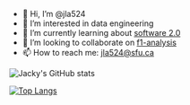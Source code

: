 - 👋 Hi, I’m @jla524
- 👀 I’m interested in data engineering
- 🌱 I’m currently learning about [software 2.0][1]
- 💞️ I’m looking to collaborate on [f1-analysis][2]
- 📫 How to reach me: jla524@sfu.ca

![Jacky's GitHub stats][3]

[![Top Langs][4]][5]


[1]: https://karpathy.medium.com/software-2-0-a64152b37c35
[2]: https://github.com/jla524/f1-analysis
[3]: https://github-readme-stats.vercel.app/api?username=jla524&count_private=true
[4]: https://github-readme-stats.vercel.app/api/top-langs/?username=jla524&langs_count=6&layout=compact&hide=jupyter%20notebook
[5]: https://github.com/jla524/github-readme-stats

